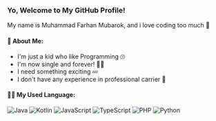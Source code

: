 ### Yo, Welcome to My GitHub Profile! 
My name is Muhammad Farhan Mubarok, and i love coding too much 💖 <br>
#### 💫 About Me:
- I'm just a kid who like Programming 🙄<br>
- I'm now single and forever! 👨‍🎤<br>
- I need something exciting 💤<br>
- I don't have any experience in professional carrier 🎯

#### 👩‍💻 My Used Language:
![Java](https://img.shields.io/badge/java-%23ED8B00.svg?style=flat&logo=openjdk&logoColor=white) 
![Kotlin](https://img.shields.io/badge/kotlin-%237F52FF.svg?style=flat&logo=kotlin&logoColor=white)
![JavaScript](https://img.shields.io/badge/javascript-%23323330.svg?style=flat&logo=javascript&logoColor=%23F7DF1E)
![TypeScript](https://img.shields.io/badge/typescript-%23007ACC.svg?style=flat&logo=typescript&logoColor=white)
![PHP](https://img.shields.io/badge/php-%23777BB4.svg?style=flat&logo=php&logoColor=white)
![Python](https://img.shields.io/badge/python-3670A0?style=flat&logo=python&logoColor=ffdd54)

